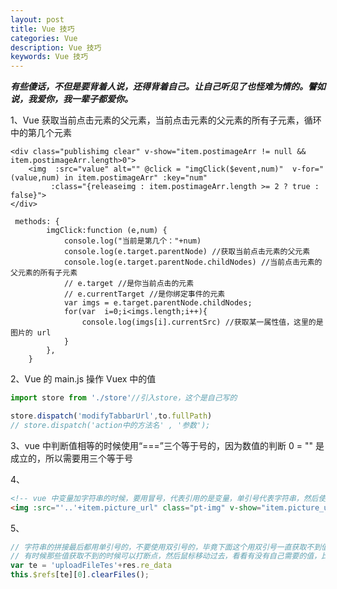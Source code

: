 ```yaml
---
layout: post
title: Vue 技巧
categories: Vue
description: Vue 技巧
keywords: Vue 技巧
---
```


***有些傻话，不但是要背着人说，还得背着自己。让自己听见了也怪难为情的。譬如说，我爱你，我一辈子都爱你。***

1、Vue 获取当前点击元素的父元素，当前点击元素的父元素的所有子元素，循环中的第几个元素
```
<div class="publishimg clear" v-show="item.postimageArr != null && item.postimageArr.length>0">
    <img  :src="value" alt="" @click = "imgClick($event,num)"  v-for="(value,num) in item.postimageArr" :key="num"
         :class="{releaseimg : item.postimageArr.length >= 2 ? true : false}">
</div>

 methods: {
        imgClick:function (e,num) {
            console.log("当前是第几个："+num) 
            console.log(e.target.parentNode) //获取当前点击元素的父元素
            console.log(e.target.parentNode.childNodes) //当前点击元素的父元素的所有子元素
            // e.target //是你当前点击的元素
            // e.currentTarget //是你绑定事件的元素
            var imgs = e.target.parentNode.childNodes;
            for(var  i=0;i<imgs.length;i++){
                console.log(imgs[i].currentSrc) //获取某一属性值，这里的是图片的 url 
            }
        },
    }
```
2、Vue 的 main.js 操作 Vuex 中的值
```javascript
import store from './store'//引入store，这个是自己写的

store.dispatch('modifyTabbarUrl',to.fullPath)
// store.dispatch('action中的方法名' , '参数');
```

3、vue 中判断值相等的时候使用“===”三个等于号的，因为数值的判断 0 = "" 是成立的，所以需要用三个等于号

4、
```html
<!-- vue 中变量加字符串的时候，要用冒号，代表引用的是变量，单引号代表字符串，然后使用 + 号拼接，变量不用改直接使用 -->
<img :src="'..'+item.picture_url" class="pt-img" v-show="item.picture_url != null" >
``` 

5、
```javascript
// 字符串的拼接最后都用单引号的，不要使用双引号的，毕竟下面这个用双引号一直获取不到值
// 有时候那些值获取不到的时候可以打断点，然后鼠标移动过去，看看有没有自己需要的值，比如，断点之后，查看 this.$refs
var te = 'uploadFileTes'+res.re_data
this.$refs[te][0].clearFiles();
```

